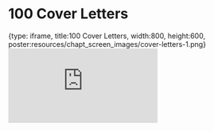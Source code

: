 # 100 Cover Letters
 
{type: iframe, title:100 Cover Letters, width:800, height:600, poster:resources/chapt_screen_images/cover-letters-1.png}
![](https://datatrail-jhu.github.io/DataTrail_ReOrg/no_toc/cover-letters-1.html)
 

 
